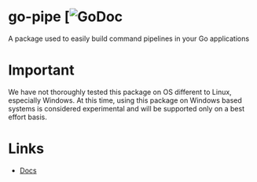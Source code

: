 # go-pipe [![GoDoc](https://pkg.go.dev/github.com/github/go-pipe)
A package used to easily build command pipelines in your Go applications

# Important
We have not thoroughly tested this package on OS different to Linux, especially Windows. At this time, using this package on Windows based systems is considered experimental and will be supported only on a best effort basis.

# Links

* [Docs](https://pkg.go.dev/github.com/github/go-pipe)
